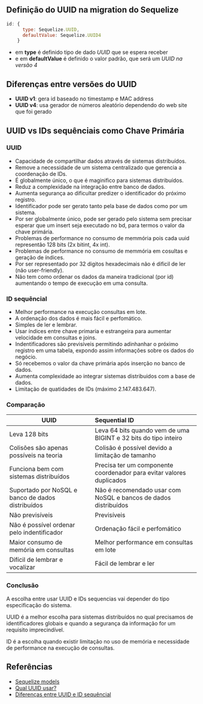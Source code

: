 ## Definição do UUID na migration do Sequelize

```javascript
id: {
      type: Sequelize.UUID,
      defaultValue: Sequelize.UUID4
    }
```
- em **type** é definido tipo de dado _UUID_ que se espera receber
- e em **defaultValue** é definido o valor padrão, que será um _UUID na versão 4_

## Diferenças entre versões do UUID

  - **UUID v1**: gera id baseado no timestamp e MAC address
  - **UUID v4**: usa gerador de números aleatório dependendo do web site que foi gerado


## **UUID vs IDs sequênciais como Chave Primária**

### UUID

- Capacidade de compartilhar dados através de sistemas distribuídos.
- Remove a necessidade de um sistema centralizado que gerencia a coordenação de IDs.
- É globalmente único, o que é maginifico para sistemas distribuídos.
- Reduz a complexidade na integração entre banco de dados.
- Aumenta segurança ao dificultar predizer o identificador do próximo registro.
- Identificador pode ser gerato tanto pela base de dados como por um sistema.
- Por ser globalmente único, pode ser gerado pelo sistema sem precisar esperar que um insert seja executado no bd, para termos o valor da chave primária.
- Problemas de performance no consumo de memmória pois cada uuid representão 128 bits (2x bitint, 4x int).
- Problemas de performance no consumo de memmória em cosultas e geração de índices.
- Por ser representado por 32 digitos hexadecimais não é dificil de ler (não user-friendly).
- Não tem como ordenar os dados da maneira tradicional (por id) aumentando o tempo de execução em uma consulta.

### ID sequêncial

- Melhor performance na execução consultas em lote.
- A ordenação dos dados é mais fácil e perfomático.
- Simples de ler e lembrar.
- Usar índices entre chave primaria e estrangeira para aumentar velocidade em consultas e joins.
- Indentificadores são previsíveis permitindo adinhanhar o próximo registro em uma tabela, expondo assim informações sobre os dados do negócio.
- Só recebemos o valor da chave primária após inserção no banco de dados.
- Aumenta complexidade ao integrar sistemas distribuidos com a base de dados.
- Limitação de quatidades de IDs (máximo 2.147.483.647).

### Comparação

| UUID                                              | Sequential ID                                                        |
| ------------------------------------------------- | :------------------------------------------------------------------- |
| Leva 128 bits                                     | Leva 64 bits quando vem de uma BIGINT e 32 bits do tipo inteiro      |
| Colisões são apenas possíveis na teoria           | Colisão é possível devido a limitação de tamanho                     |
| Funciona bem com sistemas distribuídos            | Precisa ter um componente coordenador para evitar valores duplicados |
| Suportado por NoSQL e banco de dados distribuídos | Não é recomendado usar com NoSQL e bancos de dados distribuídos      |
| Não previsíveis                                   | Previsíveis                                                          |
| Não é possível ordenar pelo indentificador        | Ordenação fácil e perfomático                                        |
| Maior consumo de memória em consultas             | Melhor performance em consultas em lote                              |
| Difícil de lembrar e vocalizar                    | Fácil de lembrar e ler                                               |

### Conclusão

A escolha entre usar UUID e IDs sequencias vai depender do tipo especificação do sistema.

UUID é a melhor escolha para sistemas distribuídos no qual precisamos de identificadores globais e quando a segurança da informação for um requisito imprecindível.

ID é a escolha quando existir limitação no uso de memória e necessidade de performance na execução de consultas.

## Referências

- [Sequelize models](https://sequelize.org/docs/v6/core-concepts/model-basics/#uuids)
- [Qual UUID usar?](https://stackoverflow.com/questions/20342058/which-uuid-version-to-use)
- [Diferenças entre UUID e ID sequêncial](https://www.baeldung.com/uuid-vs-sequential-id-as-primary-key)